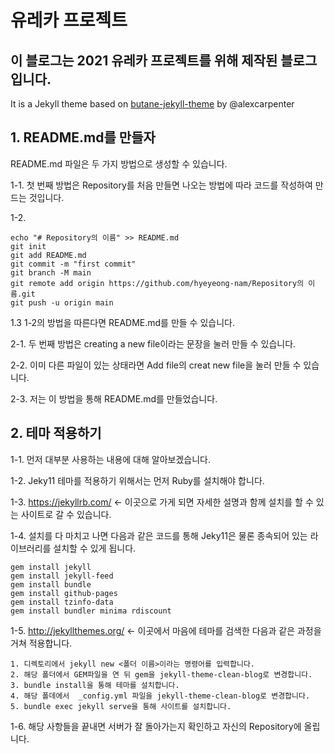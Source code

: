 # 유레카 프로젝트
## 이 블로그는 2021 유레카 프로젝트를 위해 제작된 블로그입니다.
It is a Jekyll theme based on [butane-jekyll-theme](https://github.com/alexcarpenter/butane-jekyll-theme) by @alexcarpenter

## 1. README.md를 만들자
README.md 파일은 두 가지 방법으로 생성할 수 있습니다.

1-1. 첫 번째 방법은 Repository를 처음 만들면 나오는 방법에 따라 코드를 작성하여 만드는 것입니다.

1-2. 
```
echo "# Repository의 이름" >> README.md
git init
git add README.md
git commit -m "first commit"
git branch -M main
git remote add origin https://github.com/hyeyeong-nam/Repository의 이름.git
git push -u origin main
```

1.3 1-2의 방법을 따른다면 README.md를 만들 수 있습니다.

2-1. 두 번째 방법은 creating a new file이라는 문장을 눌러 만들 수 있습니다.

2-2. 이미 다른 파일이 있는 상태라면 Add file의 creat new file을 눌러 만들 수 있습니다.

2-3. 저는 이 방법을 통해 README.md를 만들었습니다.

## 2. 테마 적용하기

1-1. 먼저 대부분 사용하는 내용에 대해 알아보겠습니다.

1-2. Jeky11 테마를 적용하기 위해서는 먼저 Ruby를 설치해야 합니다. 

1-3. https://jekyllrb.com/ <- 이곳으로 가게 되면 자세한 설명과 함께 설치를 할 수 있는 사이트로 갈 수 있습니다.

1-4. 설치를 다 마치고 나면 다음과 같은 코드를 통해 Jeky11은 물론 종속되어 있는 라이브러리를 설치할 수 있게 됩니다.
```
gem install jekyll
gem install jekyll-feed
gem install bundle
gem install github-pages
gem install tzinfo-data
gem install bundler minima rdiscount
```

1-5.  http://jekyllthemes.org/ <- 이곳에서 마음에 테마를 검색한 다음과 같은 과정을 거쳐 적용합니다.
```
1. 디렉토리에서 jekyll new <폴더 이름>이라는 명령어를 입력합니다.
2. 해당 폴더에서 GEM파일을 연 뒤 gem을 jekyll-theme-clean-blog로 변경합니다.
3. bundle install을 통해 테마를 설치합니다.
4. 해당 폴데에서  _config.yml 파일을 jekyll-theme-clean-blog로 변경합니다.
5. bundle exec jekyll serve을 통해 사이트를 설치합니다.
```

1-6. 해당 사항들을 끝내면 서버가 잘 돌아가는지 확인하고 자신의 Repository에 올립니다.



